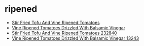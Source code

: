 # ripened

 * [Stir Fried Tofu And Vine Ripened Tomatoes](../../index/s/stir-fried-tofu-and-vine-ripened-tomatoes-232840.json)
 * [Vine Ripened Tomatoes Drizzled With Balsamic Vinegar](../../index/v/vine-ripened-tomatoes-drizzled-with-balsamic-vinegar-13243.json)
 * [Stir Fried Tofu And Vine Ripened Tomatoes 232840](../../index/s/stir-fried-tofu-and-vine-ripened-tomatoes-232840.json)
 * [Vine Ripened Tomatoes Drizzled With Balsamic Vinegar 13243](../../index/v/vine-ripened-tomatoes-drizzled-with-balsamic-vinegar-13243.json)
